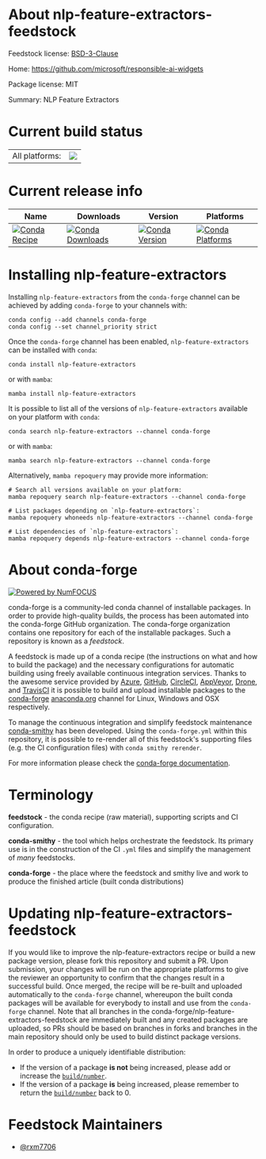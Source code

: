 About nlp-feature-extractors-feedstock
======================================

Feedstock license: [BSD-3-Clause](https://github.com/conda-forge/nlp-feature-extractors-feedstock/blob/main/LICENSE.txt)

Home: https://github.com/microsoft/responsible-ai-widgets

Package license: MIT

Summary: NLP Feature Extractors

Current build status
====================


<table><tr><td>All platforms:</td>
    <td>
      <a href="https://dev.azure.com/conda-forge/feedstock-builds/_build/latest?definitionId=21123&branchName=main">
        <img src="https://dev.azure.com/conda-forge/feedstock-builds/_apis/build/status/nlp-feature-extractors-feedstock?branchName=main">
      </a>
    </td>
  </tr>
</table>

Current release info
====================

| Name | Downloads | Version | Platforms |
| --- | --- | --- | --- |
| [![Conda Recipe](https://img.shields.io/badge/recipe-nlp--feature--extractors-green.svg)](https://anaconda.org/conda-forge/nlp-feature-extractors) | [![Conda Downloads](https://img.shields.io/conda/dn/conda-forge/nlp-feature-extractors.svg)](https://anaconda.org/conda-forge/nlp-feature-extractors) | [![Conda Version](https://img.shields.io/conda/vn/conda-forge/nlp-feature-extractors.svg)](https://anaconda.org/conda-forge/nlp-feature-extractors) | [![Conda Platforms](https://img.shields.io/conda/pn/conda-forge/nlp-feature-extractors.svg)](https://anaconda.org/conda-forge/nlp-feature-extractors) |

Installing nlp-feature-extractors
=================================

Installing `nlp-feature-extractors` from the `conda-forge` channel can be achieved by adding `conda-forge` to your channels with:

```
conda config --add channels conda-forge
conda config --set channel_priority strict
```

Once the `conda-forge` channel has been enabled, `nlp-feature-extractors` can be installed with `conda`:

```
conda install nlp-feature-extractors
```

or with `mamba`:

```
mamba install nlp-feature-extractors
```

It is possible to list all of the versions of `nlp-feature-extractors` available on your platform with `conda`:

```
conda search nlp-feature-extractors --channel conda-forge
```

or with `mamba`:

```
mamba search nlp-feature-extractors --channel conda-forge
```

Alternatively, `mamba repoquery` may provide more information:

```
# Search all versions available on your platform:
mamba repoquery search nlp-feature-extractors --channel conda-forge

# List packages depending on `nlp-feature-extractors`:
mamba repoquery whoneeds nlp-feature-extractors --channel conda-forge

# List dependencies of `nlp-feature-extractors`:
mamba repoquery depends nlp-feature-extractors --channel conda-forge
```


About conda-forge
=================

[![Powered by
NumFOCUS](https://img.shields.io/badge/powered%20by-NumFOCUS-orange.svg?style=flat&colorA=E1523D&colorB=007D8A)](https://numfocus.org)

conda-forge is a community-led conda channel of installable packages.
In order to provide high-quality builds, the process has been automated into the
conda-forge GitHub organization. The conda-forge organization contains one repository
for each of the installable packages. Such a repository is known as a *feedstock*.

A feedstock is made up of a conda recipe (the instructions on what and how to build
the package) and the necessary configurations for automatic building using freely
available continuous integration services. Thanks to the awesome service provided by
[Azure](https://azure.microsoft.com/en-us/services/devops/), [GitHub](https://github.com/),
[CircleCI](https://circleci.com/), [AppVeyor](https://www.appveyor.com/),
[Drone](https://cloud.drone.io/welcome), and [TravisCI](https://travis-ci.com/)
it is possible to build and upload installable packages to the
[conda-forge](https://anaconda.org/conda-forge) [anaconda.org](https://anaconda.org/)
channel for Linux, Windows and OSX respectively.

To manage the continuous integration and simplify feedstock maintenance
[conda-smithy](https://github.com/conda-forge/conda-smithy) has been developed.
Using the ``conda-forge.yml`` within this repository, it is possible to re-render all of
this feedstock's supporting files (e.g. the CI configuration files) with ``conda smithy rerender``.

For more information please check the [conda-forge documentation](https://conda-forge.org/docs/).

Terminology
===========

**feedstock** - the conda recipe (raw material), supporting scripts and CI configuration.

**conda-smithy** - the tool which helps orchestrate the feedstock.
                   Its primary use is in the construction of the CI ``.yml`` files
                   and simplify the management of *many* feedstocks.

**conda-forge** - the place where the feedstock and smithy live and work to
                  produce the finished article (built conda distributions)


Updating nlp-feature-extractors-feedstock
=========================================

If you would like to improve the nlp-feature-extractors recipe or build a new
package version, please fork this repository and submit a PR. Upon submission,
your changes will be run on the appropriate platforms to give the reviewer an
opportunity to confirm that the changes result in a successful build. Once
merged, the recipe will be re-built and uploaded automatically to the
`conda-forge` channel, whereupon the built conda packages will be available for
everybody to install and use from the `conda-forge` channel.
Note that all branches in the conda-forge/nlp-feature-extractors-feedstock are
immediately built and any created packages are uploaded, so PRs should be based
on branches in forks and branches in the main repository should only be used to
build distinct package versions.

In order to produce a uniquely identifiable distribution:
 * If the version of a package **is not** being increased, please add or increase
   the [``build/number``](https://docs.conda.io/projects/conda-build/en/latest/resources/define-metadata.html#build-number-and-string).
 * If the version of a package **is** being increased, please remember to return
   the [``build/number``](https://docs.conda.io/projects/conda-build/en/latest/resources/define-metadata.html#build-number-and-string)
   back to 0.

Feedstock Maintainers
=====================

* [@rxm7706](https://github.com/rxm7706/)

